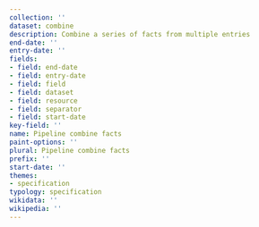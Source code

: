 ```yaml
---
collection: ''
dataset: combine
description: Combine a series of facts from multiple entries
end-date: ''
entry-date: ''
fields:
- field: end-date
- field: entry-date
- field: field
- field: dataset
- field: resource
- field: separator
- field: start-date
key-field: ''
name: Pipeline combine facts
paint-options: ''
plural: Pipeline combine facts
prefix: ''
start-date: ''
themes:
- specification
typology: specification
wikidata: ''
wikipedia: ''
---
```

